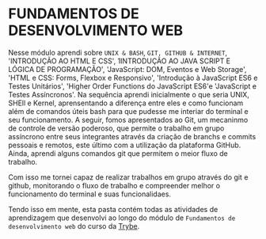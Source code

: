 # FUNDAMENTOS DE DESENVOLVIMENTO WEB

Nesse módulo aprendi sobre `UNIX & BASH`, `GIT, GITHUB & INTERNET`, 'INTRODUÇÃO AO HTML E CSS', 1INTRODUÇÃO AO JAVA SCRIPT E LÓGICA DE PROGRAMAÇÃO', 'JavaScript: DOM, Eventos e Web Storage', 'HTML e CSS: Forms, Flexbox e Responsivo', 'Introdução à JavaScript ES6 e Testes Unitários', 'Higher Order Functions do JavaScript ES6'e 'JavaScript e Testes Assíncronos'. Na sequência aprendi inicialmente o que seria UNIX, SHEll e Kernel, aprensentando a diferença entre eles e como funcionam além de comandos úteis bash para que pudesse me interiar do terminal e seu funcionamento. A seguir, fomos apresentados ao Git, um mecaninmo de controle de versão poderoso, que permite o trabalho em grupo assíncrono entre seus integrantes através da criação de branchs e commits pessoais e remotos, este último com a utilização da plataforma GitHub. Ainda, aprendi alguns comandos git que permitem o meior fluxo de trabalho.

Com isso me tornei capaz de realizar trabalhos em grupo através do git e github, monitorando o fluxo de trabalho e compreender melhor o funcionamento do terminal e suas funcionalidaes.

Tendo isso em mente, esta pasta contém todas as atividades de aprendizagem que desenvolvi ao longo do módulo de `Fundamentos de desenvolvimento web` do curso da [Trybe](https://www.betrybe.com/).